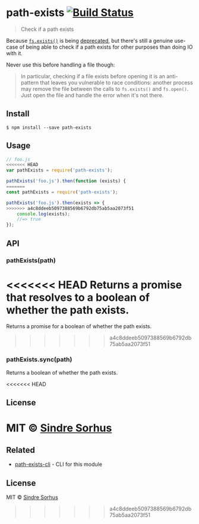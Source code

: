 # path-exists [![Build Status](https://travis-ci.org/sindresorhus/path-exists.svg?branch=master)](https://travis-ci.org/sindresorhus/path-exists)

> Check if a path exists

Because [`fs.exists()`](https://nodejs.org/api/fs.html#fs_fs_exists_path_callback) is being [deprecated](https://github.com/iojs/io.js/issues/103), but there's still a genuine use-case of being able to check if a path exists for other purposes than doing IO with it.

Never use this before handling a file though:

> In particular, checking if a file exists before opening it is an anti-pattern that leaves you vulnerable to race conditions: another process may remove the file between the calls to `fs.exists()` and `fs.open()`. Just open the file and handle the error when it's not there.


## Install

```
$ npm install --save path-exists
```


## Usage

```js
// foo.js
<<<<<<< HEAD
var pathExists = require('path-exists');

pathExists('foo.js').then(function (exists) {
=======
const pathExists = require('path-exists');

pathExists('foo.js').then(exists => {
>>>>>>> a4c8ddeeb5097388569b6792db75ab5aa2073f51
	console.log(exists);
	//=> true
});
```


## API

### pathExists(path)

<<<<<<< HEAD
Returns a promise that resolves to a boolean of whether the path exists.
=======
Returns a promise for a boolean of whether the path exists.
>>>>>>> a4c8ddeeb5097388569b6792db75ab5aa2073f51

### pathExists.sync(path)

Returns a boolean of whether the path exists.


<<<<<<< HEAD
## License

MIT © [Sindre Sorhus](http://sindresorhus.com)
=======
## Related

- [path-exists-cli](https://github.com/sindresorhus/path-exists-cli) - CLI for this module


## License

MIT © [Sindre Sorhus](https://sindresorhus.com)
>>>>>>> a4c8ddeeb5097388569b6792db75ab5aa2073f51
